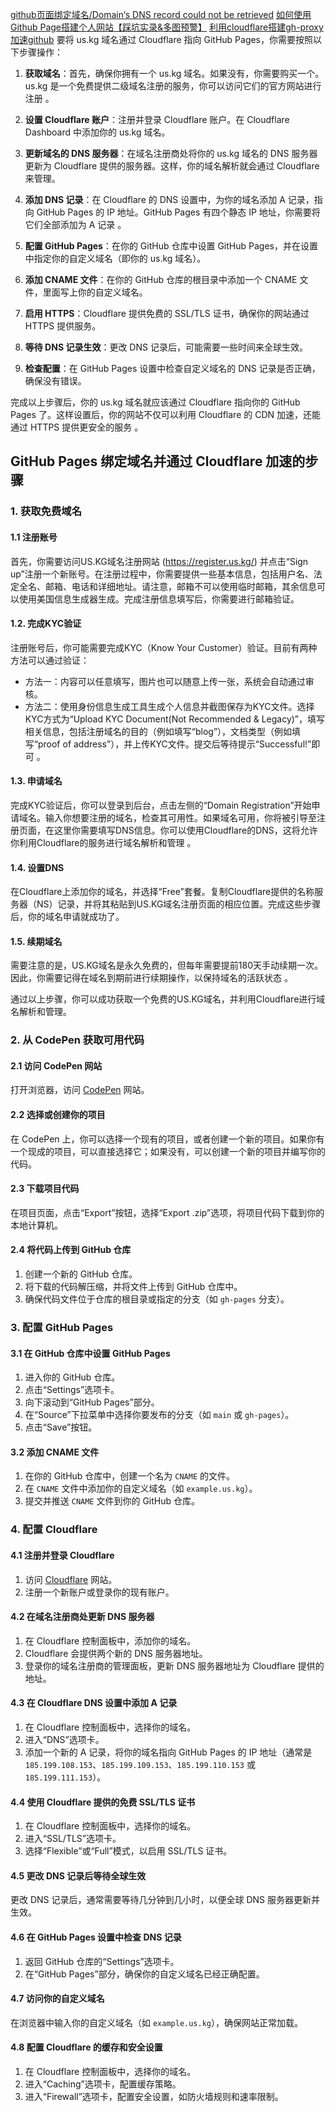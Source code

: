 [github页面绑定域名/Domain‘s DNS record could not be retrieved](https://blog.csdn.net/weixin_43645287/article/details/109603945)
[如何使用Github Page搭建个人网站【踩坑实录&多图预警】](https://blog.csdn.net/WHYbeHERE/article/details/140378572)
[利用cloudflare搭建gh-proxy加速github](https://blog.csdn.net/lzyaks/article/details/139929807)
要将 us.kg 域名通过 Cloudflare 指向 GitHub Pages，你需要按照以下步骤操作：

1. **获取域名**：首先，确保你拥有一个 us.kg 域名。如果没有，你需要购买一个。us.kg 是一个免费提供二级域名注册的服务，你可以访问它们的官方网站进行注册 。

2. **设置 Cloudflare 账户**：注册并登录 Cloudflare 账户。在 Cloudflare Dashboard 中添加你的 us.kg 域名。

3. **更新域名的 DNS 服务器**：在域名注册商处将你的 us.kg 域名的 DNS 服务器更新为 Cloudflare 提供的服务器。这样，你的域名解析就会通过 Cloudflare 来管理。

4. **添加 DNS 记录**：在 Cloudflare 的 DNS 设置中，为你的域名添加 A 记录，指向 GitHub Pages 的 IP 地址。GitHub Pages 有四个静态 IP 地址，你需要将它们全部添加为 A 记录 。

5. **配置 GitHub Pages**：在你的 GitHub 仓库中设置 GitHub Pages，并在设置中指定你的自定义域名（即你的 us.kg 域名）。

6. **添加 CNAME 文件**：在你的 GitHub 仓库的根目录中添加一个 CNAME 文件，里面写上你的自定义域名。

7. **启用 HTTPS**：Cloudflare 提供免费的 SSL/TLS 证书，确保你的网站通过 HTTPS 提供服务。

8. **等待 DNS 记录生效**：更改 DNS 记录后，可能需要一些时间来全球生效。

9. **检查配置**：在 GitHub Pages 设置中检查自定义域名的 DNS 记录是否正确，确保没有错误。

完成以上步骤后，你的 us.kg 域名就应该通过 Cloudflare 指向你的 GitHub Pages 了。这样设置后，你的网站不仅可以利用 Cloudflare 的 CDN 加速，还能通过 HTTPS 提供更安全的服务 。



## GitHub Pages 绑定域名并通过 Cloudflare 加速的步骤


### 1. 获取免费域名

#### 1.1 注册账号
首先，你需要访问US.KG域名注册网站 (https://register.us.kg/) 并点击“Sign up”注册一个新账号。在注册过程中，你需要提供一些基本信息，包括用户名、法定全名、邮箱、电话和详细地址。请注意，邮箱不可以使用临时邮箱，其余信息可以使用美国信息生成器生成。完成注册信息填写后，你需要进行邮箱验证。

#### 1.2. 完成KYC验证
注册账号后，你可能需要完成KYC（Know Your Customer）验证。目前有两种方法可以通过验证：
- 方法一：内容可以任意填写，图片也可以随意上传一张，系统会自动通过审核。
- 方法二：使用身份信息生成工具生成个人信息并截图保存为KYC文件。选择KYC方式为“Upload KYC Document(Not Recommended & Legacy)”，填写相关信息，包括注册域名的目的（例如填写“blog”），文档类型（例如填写“proof of address”），并上传KYC文件。提交后等待提示“Successful!”即可 。

#### 1.3. 申请域名
完成KYC验证后，你可以登录到后台，点击左侧的“Domain Registration”开始申请域名。输入你想要注册的域名，检查其可用性。如果域名可用，你将被引导至注册页面，在这里你需要填写DNS信息。你可以使用Cloudflare的DNS，这将允许你利用Cloudflare的服务进行域名解析和管理 。

#### 1.4. 设置DNS
在Cloudflare上添加你的域名，并选择“Free”套餐。复制Cloudflare提供的名称服务器（NS）记录，并将其粘贴到US.KG域名注册页面的相应位置。完成这些步骤后，你的域名申请就成功了。

#### 1.5. 续期域名
需要注意的是，US.KG域名是永久免费的，但每年需要提前180天手动续期一次。因此，你需要记得在域名到期前进行续期操作，以保持域名的活跃状态 。

通过以上步骤，你可以成功获取一个免费的US.KG域名，并利用Cloudflare进行域名解析和管理。


### 2. 从 CodePen 获取可用代码
#### 2.1 访问 CodePen 网站
打开浏览器，访问 [CodePen](https://codepen.io/) 网站。

#### 2.2 选择或创建你的项目
在 CodePen 上，你可以选择一个现有的项目，或者创建一个新的项目。如果你有一个现成的项目，可以直接选择它；如果没有，可以创建一个新的项目并编写你的代码。

#### 2.3 下载项目代码
在项目页面，点击“Export”按钮，选择“Export .zip”选项，将项目代码下载到你的本地计算机。

#### 2.4 将代码上传到 GitHub 仓库
1. 创建一个新的 GitHub 仓库。
2. 将下载的代码解压缩，并将文件上传到 GitHub 仓库中。
3. 确保代码文件位于仓库的根目录或指定的分支（如 `gh-pages` 分支）。

### 3. 配置 GitHub Pages
#### 3.1 在 GitHub 仓库中设置 GitHub Pages
1. 进入你的 GitHub 仓库。
2. 点击“Settings”选项卡。
3. 向下滚动到“GitHub Pages”部分。
4. 在“Source”下拉菜单中选择你要发布的分支（如 `main` 或 `gh-pages`）。
5. 点击“Save”按钮。

#### 3.2 添加 CNAME 文件
1. 在你的 GitHub 仓库中，创建一个名为 `CNAME` 的文件。
2. 在 `CNAME` 文件中添加你的自定义域名（如 `example.us.kg`）。
3. 提交并推送 `CNAME` 文件到你的 GitHub 仓库。

### 4. 配置 Cloudflare
#### 4.1 注册并登录 Cloudflare
1. 访问 [Cloudflare](https://www.cloudflare.com/) 网站。
2. 注册一个新账户或登录你的现有账户。

#### 4.2 在域名注册商处更新 DNS 服务器
1. 在 Cloudflare 控制面板中，添加你的域名。
2. Cloudflare 会提供两个新的 DNS 服务器地址。
3. 登录你的域名注册商的管理面板，更新 DNS 服务器地址为 Cloudflare 提供的地址。

#### 4.3 在 Cloudflare DNS 设置中添加 A 记录
1. 在 Cloudflare 控制面板中，选择你的域名。
2. 进入“DNS”选项卡。
3. 添加一个新的 A 记录，将你的域名指向 GitHub Pages 的 IP 地址（通常是 `185.199.108.153`、`185.199.109.153`、`185.199.110.153` 或 `185.199.111.153`）。

#### 4.4 使用 Cloudflare 提供的免费 SSL/TLS 证书
1. 在 Cloudflare 控制面板中，选择你的域名。
2. 进入“SSL/TLS”选项卡。
3. 选择“Flexible”或“Full”模式，以启用 SSL/TLS 证书。

#### 4.5 更改 DNS 记录后等待全球生效
更改 DNS 记录后，通常需要等待几分钟到几小时，以便全球 DNS 服务器更新并生效。

#### 4.6 在 GitHub Pages 设置中检查 DNS 记录
1. 返回 GitHub 仓库的“Settings”选项卡。
2. 在“GitHub Pages”部分，确保你的自定义域名已经正确配置。

#### 4.7 访问你的自定义域名
在浏览器中输入你的自定义域名（如 `example.us.kg`），确保网站正常加载。

#### 4.8 配置 Cloudflare 的缓存和安全设置
1. 在 Cloudflare 控制面板中，选择你的域名。
2. 进入“Caching”选项卡，配置缓存策略。
3. 进入“Firewall”选项卡，配置安全设置，如防火墙规则和速率限制。

